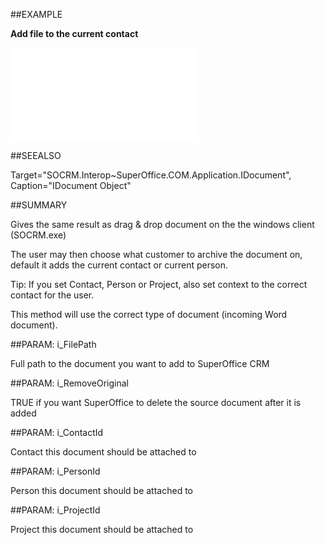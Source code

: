 
##EXAMPLE

**Add file to the current contact**



![](..\..\Examples\vbs\Application.AddDocument.vbs.txt)


##SEEALSO

Target="SOCRM.Interop~SuperOffice.COM.Application.IDocument", Caption="IDocument Object"


##SUMMARY


Gives the same result as drag &amp; drop document on the the windows client (SOCRM.exe) 

The user may then choose what customer to archive the document on, default it adds the current contact or current person.

Tip: If you set Contact, Person or Project, also set context to the correct contact for the user. 

This method will use the correct type of document (incoming Word document).



##PARAM: i_FilePath

Full path to the document you want to add to SuperOffice CRM


##PARAM: i_RemoveOriginal

TRUE if you want SuperOffice to delete the source document after it is added


##PARAM: i_ContactId

Contact this document should be attached to


##PARAM: i_PersonId

Person this document should be attached to


##PARAM: i_ProjectId

Project this document should be attached to

